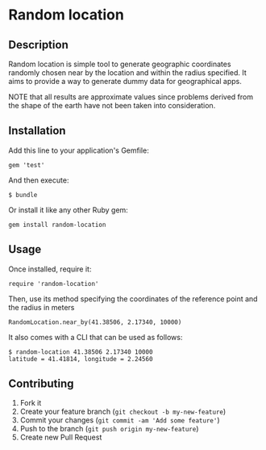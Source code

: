 Random location
===============

Description
-----------

Random location is simple tool to generate geographic coordinates randomly chosen near by the location and within the radius specified. It aims to provide a way to generate dummy data for geographical apps.

NOTE that all results are approximate values since problems derived from the shape of the earth have not been taken into consideration.


Installation
------------

Add this line to your application's Gemfile:

    gem 'test'

And then execute:

    $ bundle

Or install it like any other Ruby gem:

    gem install random-location

Usage
-----
Once installed, require it:

    require 'random-location'

Then, use its method specifying the coordinates of the reference point and the radius in meters

    RandomLocation.near_by(41.38506, 2.17340, 10000)

It also comes with a CLI that can be used as follows:

    $ random-location 41.38506 2.17340 10000
    latitude = 41.41814, longitude = 2.24560


Contributing
------------

1. Fork it
2. Create your feature branch (`git checkout -b my-new-feature`)
3. Commit your changes (`git commit -am 'Add some feature'`)
4. Push to the branch (`git push origin my-new-feature`)
5. Create new Pull Request


